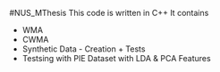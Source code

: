#NUS_MThesis
This code is written in C++
It contains
+  WMA
+ CWMA
+ Synthetic Data - Creation + Tests
+ Testsing with PIE Dataset with LDA & PCA Features
